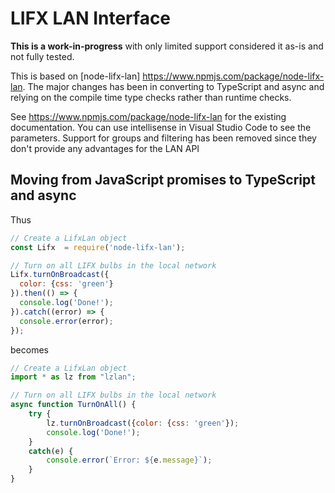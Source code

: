 LIFX LAN Interface
===============

**This is a work-in-progress** with only limited support considered it as-is and not fully tested.

This is based on  [node-lifx-lan] https://www.npmjs.com/package/node-lifx-lan. The major changes has been in converting to TypeScript and async and relying on the compile time type checks rather than runtime checks.

See https://www.npmjs.com/package/node-lifx-lan for the existing documentation. You can use intellisense in Visual Studio Code to see the parameters. Support for groups and filtering has been removed since they don't provide any advantages for the LAN API

## Moving from JavaScript promises to TypeScript and async

Thus 

```JavaScript
// Create a LifxLan object
const Lifx  = require('node-lifx-lan');

// Turn on all LIFX bulbs in the local network
Lifx.turnOnBroadcast({
  color: {css: 'green'}
}).then(() => {
  console.log('Done!');
}).catch((error) => {
  console.error(error);
});
```

becomes

```JavaScript
// Create a LifxLan object
import * as lz from "lzlan";

// Turn on all LIFX bulbs in the local network
async function TurnOnAll() {
    try {
        lz.turnOnBroadcast({color: {css: 'green'});
        console.log('Done!');
    }
    catch(e) {
        console.error(`Error: ${e.message}`);
    }
}
```

